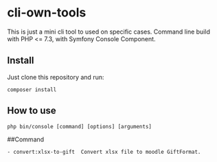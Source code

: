# cli-own-tools

This is just a mini cli tool to used on specific cases. Command line build with PHP <= 7.3, with Symfony Console Component.


## Install
Just clone this repository and run:

~~~
composer install
~~~

## How to use

~~~
php bin/console [command] [options] [arguments] 
~~~

##Command

    - convert:xlsx-to-gift  Convert xlsx file to moodle GiftFormat.


